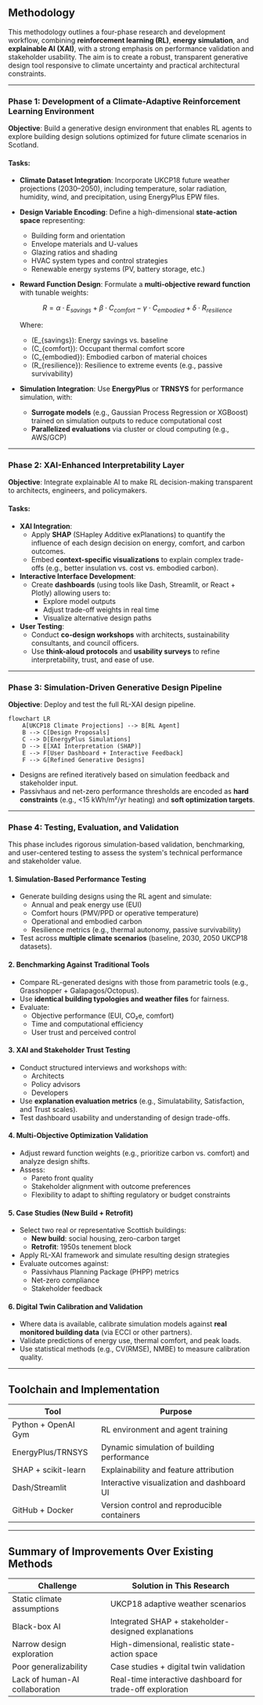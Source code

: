 ## Methodology

This methodology outlines a four-phase research and development workflow, combining **reinforcement learning (RL)**, **energy simulation**, and **explainable AI (XAI)**, with a strong emphasis on performance validation and stakeholder usability. The aim is to create a robust, transparent generative design tool responsive to climate uncertainty and practical architectural constraints.

---

### **Phase 1: Development of a Climate-Adaptive Reinforcement Learning Environment**

**Objective**: Build a generative design environment that enables RL agents to explore building design solutions optimized for future climate scenarios in Scotland.

#### Tasks:

- **Climate Dataset Integration**: Incorporate UKCP18 future weather projections (2030–2050), including temperature, solar radiation, humidity, wind, and precipitation, using EnergyPlus EPW files.

- **Design Variable Encoding**: Define a high-dimensional **state-action space** representing:

  - Building form and orientation
  - Envelope materials and U-values
  - Glazing ratios and shading
  - HVAC system types and control strategies
  - Renewable energy systems (PV, battery storage, etc.)

- **Reward Function Design**: Formulate a **multi-objective reward function** with tunable weights:

  ```math
  R = \alpha \cdot E_{savings} + \beta \cdot C_{comfort} - \gamma \cdot C_{embodied} + \delta \cdot R_{resilience}
  ```

  Where:

  - \(E_{savings}\): Energy savings vs. baseline
  - \(C_{comfort}\): Occupant thermal comfort score
  - \(C_{embodied}\): Embodied carbon of material choices
  - \(R_{resilience}\): Resilience to extreme events (e.g., passive survivability)

- **Simulation Integration**: Use **EnergyPlus** or **TRNSYS** for performance simulation, with:

  - **Surrogate models** (e.g., Gaussian Process Regression or XGBoost) trained on simulation outputs to reduce computational cost
  - **Parallelized evaluations** via cluster or cloud computing (e.g., AWS/GCP)

---

### **Phase 2: XAI-Enhanced Interpretability Layer**

**Objective**: Integrate explainable AI to make RL decision-making transparent to architects, engineers, and policymakers.

#### Tasks:

- **XAI Integration**:
  - Apply **SHAP** (SHapley Additive exPlanations) to quantify the influence of each design decision on energy, comfort, and carbon outcomes.
  - Embed **context-specific visualizations** to explain complex trade-offs (e.g., better insulation vs. cost vs. embodied carbon).
- **Interactive Interface Development**:
  - Create **dashboards** (using tools like Dash, Streamlit, or React + Plotly) allowing users to:
    - Explore model outputs
    - Adjust trade-off weights in real time
    - Visualize alternative design paths
- **User Testing**:
  - Conduct **co-design workshops** with architects, sustainability consultants, and council officers.
  - Use **think-aloud protocols** and **usability surveys** to refine interpretability, trust, and ease of use.

---

### **Phase 3: Simulation-Driven Generative Design Pipeline**

**Objective**: Deploy and test the full RL-XAI design pipeline.

```mermaid
flowchart LR
    A[UKCP18 Climate Projections] --> B[RL Agent]
    B --> C[Design Proposals]
    C --> D[EnergyPlus Simulations]
    D --> E[XAI Interpretation (SHAP)]
    E --> F[User Dashboard + Interactive Feedback]
    F --> G[Refined Generative Designs]
```

- Designs are refined iteratively based on simulation feedback and stakeholder input.
- Passivhaus and net-zero performance thresholds are encoded as **hard constraints** (e.g., <15 kWh/m²/yr heating) and **soft optimization targets**.

---

### **Phase 4: Testing, Evaluation, and Validation**

This phase includes rigorous simulation-based validation, benchmarking, and user-centered testing to assess the system's technical performance and stakeholder value.

#### 1. **Simulation-Based Performance Testing**

- Generate building designs using the RL agent and simulate:
  - Annual and peak energy use (EUI)
  - Comfort hours (PMV/PPD or operative temperature)
  - Operational and embodied carbon
  - Resilience metrics (e.g., thermal autonomy, passive survivability)
- Test across **multiple climate scenarios** (baseline, 2030, 2050 UKCP18 datasets).

#### 2. **Benchmarking Against Traditional Tools**

- Compare RL-generated designs with those from parametric tools (e.g., Grasshopper + Galapagos/Octopus).
- Use **identical building typologies and weather files** for fairness.
- Evaluate:
  - Objective performance (EUI, CO₂e, comfort)
  - Time and computational efficiency
  - User trust and perceived control

#### 3. **XAI and Stakeholder Trust Testing**

- Conduct structured interviews and workshops with:
  - Architects
  - Policy advisors
  - Developers
- Use **explanation evaluation metrics** (e.g., Simulatability, Satisfaction, and Trust scales).
- Test dashboard usability and understanding of design trade-offs.

#### 4. **Multi-Objective Optimization Validation**

- Adjust reward function weights (e.g., prioritize carbon vs. comfort) and analyze design shifts.
- Assess:
  - Pareto front quality
  - Stakeholder alignment with outcome preferences
  - Flexibility to adapt to shifting regulatory or budget constraints

#### 5. **Case Studies (New Build + Retrofit)**

- Select two real or representative Scottish buildings:
  - **New build**: social housing, zero-carbon target
  - **Retrofit**: 1950s tenement block
- Apply RL-XAI framework and simulate resulting design strategies
- Evaluate outcomes against:
  - Passivhaus Planning Package (PHPP) metrics
  - Net-zero compliance
  - Stakeholder feedback

#### 6. **Digital Twin Calibration and Validation**

- Where data is available, calibrate simulation models against **real monitored building data** (via ECCI or other partners).
- Validate predictions of energy use, thermal comfort, and peak loads.
- Use statistical methods (e.g., CV(RMSE), NMBE) to measure calibration quality.

---

## Toolchain and Implementation

| Tool                | Purpose                                     |
| ------------------- | ------------------------------------------- |
| Python + OpenAI Gym | RL environment and agent training           |
| EnergyPlus/TRNSYS   | Dynamic simulation of building performance  |
| SHAP + scikit-learn | Explainability and feature attribution      |
| Dash/Streamlit      | Interactive visualization and dashboard UI  |
| GitHub + Docker     | Version control and reproducible containers |

---

## Summary of Improvements Over Existing Methods

| Challenge                      | Solution in This Research                                 |
| ------------------------------ | --------------------------------------------------------- |
| Static climate assumptions     | UKCP18 adaptive weather scenarios                         |
| Black-box AI                   | Integrated SHAP + stakeholder-designed explanations       |
| Narrow design exploration      | High-dimensional, realistic state-action space            |
| Poor generalizability          | Case studies + digital twin validation                    |
| Lack of human-AI collaboration | Real-time interactive dashboard for trade-off exploration |

